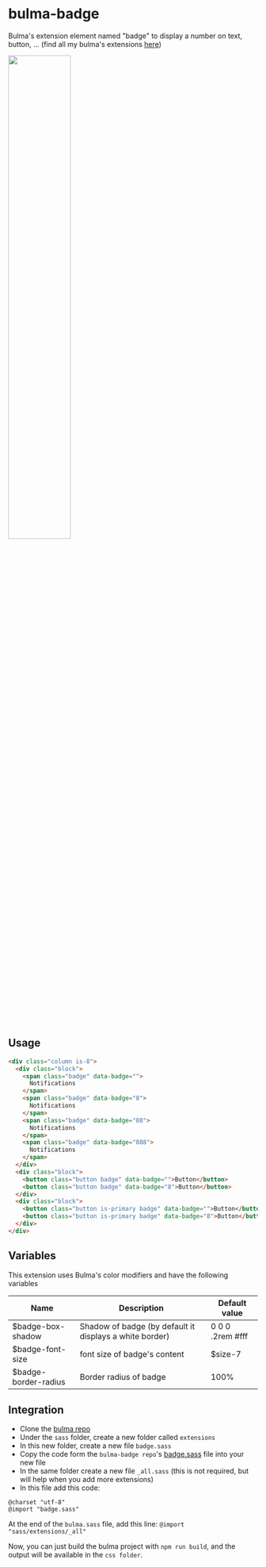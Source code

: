 # bulma-badge
Bulma's extension element named "badge" to display a number on text, button, ...
(find all my bulma's extensions [here](https://github.com/Wikiki/bulma-extensions))

<img src="https://img15.hostingpics.net/pics/241524ScreenShot20170726at124229.png" width="50%">

Usage
-----

```html
<div class="column is-8">
  <div class="block">
    <span class="badge" data-badge="">
      Notifications
    </span>
    <span class="badge" data-badge="8">
      Notifications
    </span>
    <span class="badge" data-badge="88">
      Notifications
    </span>
    <span class="badge" data-badge="888">
      Notifications
    </span>
  </div>
  <div class="block">
    <button class="button badge" data-badge="">Button</button>
    <button class="button badge" data-badge="8">Button</button>
  </div>
  <div class="block">
    <button class="button is-primary badge" data-badge="">Button</button>
    <button class="button is-primary badge" data-badge="8">Button</button>
  </div>
</div>
```

Variables
---
This extension uses Bulma's color modifiers and have the following variables

Name | Description | Default value    
-----|-------------|---------------
$badge-box-shadow | Shadow of badge (by default it displays a white border)  | 0 0 0 .2rem #fff
$badge-font-size | font size of badge's content | $size-7
$badge-border-radius | Border radius of badge | 100%

Integration
---
- Clone the [bulma repo](https://github.com/jgthms/bulma)
- Under the `sass` folder, create a new folder called `extensions`
- In this new folder, create a new file `badge.sass`
- Copy the code form the `bulma-badge repo`'s [badge.sass](https://github.com/Wikiki/bulma-badge/blob/master/badge.sass) file into your new file
- In the same folder create a new file `_all.sass` (this is not required, but will help when you add more extensions)
- In this file add this code:
```
@charset "utf-8"
@import "badge.sass"
```
At the end of the `bulma.sass` file, add this line: `@import "sass/extensions/_all"`

Now, you can just build the bulma project with `npm run build`, and the output will be available in the `css folder`.
